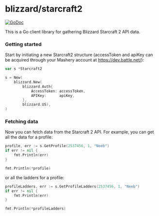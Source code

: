 # blizzard/starcraft2

[![GoDoc](https://godoc.org/github.com/FuzzyStatic/blizzard/starcraft2?status.svg)](http://godoc.org/github.com/FuzzyStatic/blizzard/starcraft2)

This is a Go client library for gathering Blizzard Starcraft 2 API data.

### Getting started

Start by initiating a new Starcraft2 structure (accessToken and apiKey can be acquired through your Mashery account at https://dev.battle.net/):

```go
var s *Starcraft2

s = New(
	blizzard.New(
		blizzard.Auth{
			AccessToken: accessToken,
			APIKey:      apiKey,
		},
		blizzard.US),
)
```

### Fetching data

Now you can fetch data from the Starcraft 2 API. For example, you can get all the data for a profile:

```go
profile, err := s.GetProfile(2537456, 1, "Neeb")
if err != nil {
	fmt.Println(err)
}

fmt.Println(*profile)
```

or all the ladders for a profile:

```go
profileLadders, err := s.GetProfileLadders(2537456, 1, "Neeb")
if err != nil {
	fmt.Println(err)
}

fmt.Println(*profileLadders)
```
